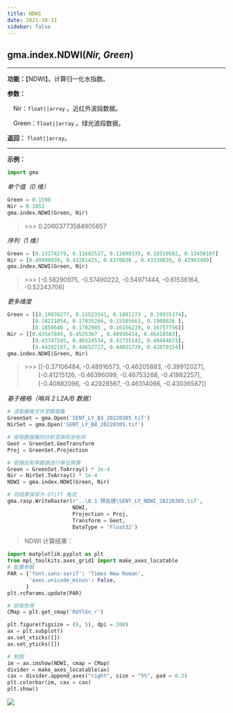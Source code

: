 ```yaml
---
title: NDWI
date: 2021-10-31
sidebar: false
---
```


## gma.index.**NDWI**(*Nir, Green*)

---

**功能：**【NDWI】。计算归一化水指数。

**参数：**

&emsp;Nir：`float||array` 。近红外波段数据。

&emsp;Green：`float||array` 。绿光波段数据。

**返回：** `float||array`。

---

**示例：**
```python
import gma
```
*单个值（0 维）*
```python
Green = 0.1598
Nir = 0.1052
gma.index.NDWI(Green, Nir)
```
> \>>> 0.20603773584905657

*序列（1 维）*

```python
Green = [0.13174279, 0.11682527, 0.12699335, 0.10319582, 0.13458107]
Nir = [0.49998039, 0.43281425, 0.4370636 , 0.43339039, 0.42903499]
gma.index.NDWI(Green, Nir)
```
> \>>> [-0.58290975, -0.57490222, -0.54971444, -0.61536164, -0.52243706]

*更多维度*
```python
Green = [[0.19976277, 0.15523541, 0.1801273 , 0.19935374],
        [0.18211054, 0.17035266, 0.15505663, 0.1900826 ],
        [0.1850646 , 0.1782985 , 0.16156239, 0.16757756]]
Nir = [[0.43547845, 0.4525367 , 0.48956414, 0.46418583],
        [0.43747245, 0.46524534, 0.42735143, 0.46404673],
        [0.44102187, 0.44652723, 0.44031739, 0.42079154]]
gma.index.NDWI(Green, Nir)
```
> \>>> [[-0.37106484, -0.48916573, -0.46205883, -0.39912027],<br>
> 　　 [-0.41215126, -0.46396099, -0.46753268, -0.41882257],<br>
> 　　 [-0.40882096, -0.42928567, -0.46314066, -0.43036587]]

*基于栅格（哨兵 2 L2A/B 数据）*
```python
# 读取栅格文件至数据集
GreenSet = gma.Open('SENT_LY_B3_20220305.tif')
NirSet = gma.Open('SENT_LY_B8_20220305.tif')

# 提取数据集的仿射变换和坐标系
Geot = GreenSet.GeoTransform
Proj = GreenSet.Projection

# 依据反射率数据进行单位换算
Green = GreenSet.ToArray() * 1e-4
Nir = NirSet.ToArray() * 1e-4
NDWI = gma.index.NDWI(Green, Nir)

# 将结果保存为 GTiff 格式
gma.rasp.WriteRaster(r'..\0.1 预处理\SENT_LY_NDWI_20220305.tif', 
                     NDWI, 
                     Projection = Proj, 
                     Transform = Geot,
                     DataType = 'Float32')
```
> NDWI 计算结果：
```python
import matplotlib.pyplot as plt
from mpl_toolkits.axes_grid1 import make_axes_locatable
# 配置参数
PAR = {'font.sans-serif': 'Times New Roman',
       'axes.unicode_minus': False,
      }
plt.rcParams.update(PAR)

# 获取色带
CMap = plt.get_cmap('RdYlGn_r')

plt.figure(figsize = (8, 5), dpi = 200)
ax = plt.subplot()
ax.set_xticks([])
ax.set_yticks([])

# 制图
im = ax.imshow(NDWI, cmap = CMap)
divider = make_axes_locatable(ax)
cax = divider.append_axes("right", size = "5%", pad = 0.2)
plt.colorbar(im, cax = cax)
plt.show()
```
![](/index/NDWI.webp)
